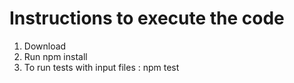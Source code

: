 # Instructions to execute the code

1. Download
2. Run npm install
3. To run tests with input files : npm test
